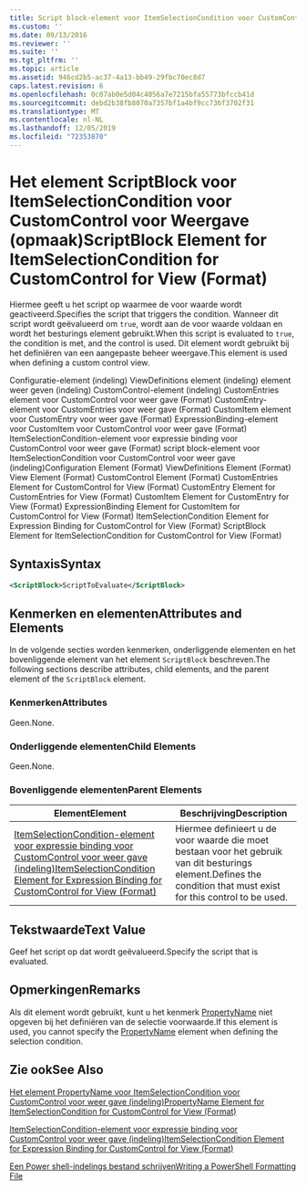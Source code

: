 ```yaml
---
title: Script block-element voor ItemSelectionCondition voor CustomControl voor weer gave (indeling) | Microsoft Docs
ms.custom: ''
ms.date: 09/13/2016
ms.reviewer: ''
ms.suite: ''
ms.tgt_pltfrm: ''
ms.topic: article
ms.assetid: 946cd2b5-ac37-4a13-bb49-29fbc70ec8d7
caps.latest.revision: 6
ms.openlocfilehash: 0c07ab0e5d04c4056a7e7215bfa55773bfccb41d
ms.sourcegitcommit: debd2b38fb8070a7357bf1a4bf9cc736f3702f31
ms.translationtype: MT
ms.contentlocale: nl-NL
ms.lasthandoff: 12/05/2019
ms.locfileid: "72353870"
---
```

# <a name="scriptblock-element-for-itemselectioncondition-for-customcontrol-for-view-format"></a><span data-ttu-id="666f9-102">Het element ScriptBlock voor ItemSelectionCondition voor CustomControl voor Weergave (opmaak)</span><span class="sxs-lookup"><span data-stu-id="666f9-102">ScriptBlock Element for ItemSelectionCondition for CustomControl for View (Format)</span></span>

<span data-ttu-id="666f9-103">Hiermee geeft u het script op waarmee de voor waarde wordt geactiveerd.</span><span class="sxs-lookup"><span data-stu-id="666f9-103">Specifies the script that triggers the condition.</span></span> <span data-ttu-id="666f9-104">Wanneer dit script wordt geëvalueerd om `true`, wordt aan de voor waarde voldaan en wordt het besturings element gebruikt.</span><span class="sxs-lookup"><span data-stu-id="666f9-104">When this script is evaluated to `true`, the condition is met, and the control is used.</span></span> <span data-ttu-id="666f9-105">Dit element wordt gebruikt bij het definiëren van een aangepaste beheer weergave.</span><span class="sxs-lookup"><span data-stu-id="666f9-105">This element is used when defining a custom control view.</span></span>

<span data-ttu-id="666f9-106">Configuratie-element (indeling) ViewDefinitions element (indeling) element weer geven (indeling) CustomControl-element (indeling) CustomEntries element voor CustomControl voor weer gave (Format) CustomEntry-element voor CustomEntries voor weer gave (Format) CustomItem element voor CustomEntry voor weer gave (Format) ExpressionBinding-element voor CustomItem voor CustomControl voor weer gave (Format) ItemSelectionCondition-element voor expressie binding voor CustomControl voor weer gave (Format) script block-element voor ItemSelectionCondition voor CustomControl voor weer gave (indeling)</span><span class="sxs-lookup"><span data-stu-id="666f9-106">Configuration Element (Format) ViewDefinitions Element (Format) View Element (Format) CustomControl Element (Format) CustomEntries Element for CustomControl for View (Format) CustomEntry Element for CustomEntries for View (Format) CustomItem Element for CustomEntry for View (Format) ExpressionBinding Element for CustomItem for CustomControl for View (Format) ItemSelectionCondition Element for Expression Binding for CustomControl for View (Format) ScriptBlock Element for ItemSelectionCondition for CustomControl for View (Format)</span></span>

## <a name="syntax"></a><span data-ttu-id="666f9-107">Syntaxis</span><span class="sxs-lookup"><span data-stu-id="666f9-107">Syntax</span></span>

```xml
<ScriptBlock>ScriptToEvaluate</ScriptBlock>
```

## <a name="attributes-and-elements"></a><span data-ttu-id="666f9-108">Kenmerken en elementen</span><span class="sxs-lookup"><span data-stu-id="666f9-108">Attributes and Elements</span></span>

<span data-ttu-id="666f9-109">In de volgende secties worden kenmerken, onderliggende elementen en het bovenliggende element van het element `ScriptBlock` beschreven.</span><span class="sxs-lookup"><span data-stu-id="666f9-109">The following sections describe attributes, child elements, and the parent element of the `ScriptBlock` element.</span></span>

### <a name="attributes"></a><span data-ttu-id="666f9-110">Kenmerken</span><span class="sxs-lookup"><span data-stu-id="666f9-110">Attributes</span></span>

<span data-ttu-id="666f9-111">Geen.</span><span class="sxs-lookup"><span data-stu-id="666f9-111">None.</span></span>

### <a name="child-elements"></a><span data-ttu-id="666f9-112">Onderliggende elementen</span><span class="sxs-lookup"><span data-stu-id="666f9-112">Child Elements</span></span>

<span data-ttu-id="666f9-113">Geen.</span><span class="sxs-lookup"><span data-stu-id="666f9-113">None.</span></span>

### <a name="parent-elements"></a><span data-ttu-id="666f9-114">Bovenliggende elementen</span><span class="sxs-lookup"><span data-stu-id="666f9-114">Parent Elements</span></span>

|<span data-ttu-id="666f9-115">Element</span><span class="sxs-lookup"><span data-stu-id="666f9-115">Element</span></span>|<span data-ttu-id="666f9-116">Beschrijving</span><span class="sxs-lookup"><span data-stu-id="666f9-116">Description</span></span>|
|-------------|-----------------|
|[<span data-ttu-id="666f9-117">ItemSelectionCondition-element voor expressie binding voor CustomControl voor weer gave (indeling)</span><span class="sxs-lookup"><span data-stu-id="666f9-117">ItemSelectionCondition Element for Expression Binding for CustomControl for View (Format)</span></span>](./itemselectioncondition-element-for-expressionbinding-for-customcontrol-format.md)|<span data-ttu-id="666f9-118">Hiermee definieert u de voor waarde die moet bestaan voor het gebruik van dit besturings element.</span><span class="sxs-lookup"><span data-stu-id="666f9-118">Defines the condition that must exist for this control to be used.</span></span>|

## <a name="text-value"></a><span data-ttu-id="666f9-119">Tekstwaarde</span><span class="sxs-lookup"><span data-stu-id="666f9-119">Text Value</span></span>

<span data-ttu-id="666f9-120">Geef het script op dat wordt geëvalueerd.</span><span class="sxs-lookup"><span data-stu-id="666f9-120">Specify the script that is evaluated.</span></span>

## <a name="remarks"></a><span data-ttu-id="666f9-121">Opmerkingen</span><span class="sxs-lookup"><span data-stu-id="666f9-121">Remarks</span></span>

<span data-ttu-id="666f9-122">Als dit element wordt gebruikt, kunt u het kenmerk [PropertyName](./propertyname-element-for-itemselectioncondition-for-customcontrol-for-view-format.md) niet opgeven bij het definiëren van de selectie voorwaarde.</span><span class="sxs-lookup"><span data-stu-id="666f9-122">If this element is used, you cannot specify the [PropertyName](./propertyname-element-for-itemselectioncondition-for-customcontrol-for-view-format.md) element when defining the selection condition.</span></span>

## <a name="see-also"></a><span data-ttu-id="666f9-123">Zie ook</span><span class="sxs-lookup"><span data-stu-id="666f9-123">See Also</span></span>

[<span data-ttu-id="666f9-124">Het element PropertyName voor ItemSelectionCondition voor CustomControl voor weer gave (indeling)</span><span class="sxs-lookup"><span data-stu-id="666f9-124">PropertyName Element for ItemSelectionCondition for CustomControl for View (Format)</span></span>](./propertyname-element-for-itemselectioncondition-for-customcontrol-for-view-format.md)

[<span data-ttu-id="666f9-125">ItemSelectionCondition-element voor expressie binding voor CustomControl voor weer gave (indeling)</span><span class="sxs-lookup"><span data-stu-id="666f9-125">ItemSelectionCondition Element for Expression Binding for CustomControl for View (Format)</span></span>](./itemselectioncondition-element-for-expressionbinding-for-customcontrol-format.md)

[<span data-ttu-id="666f9-126">Een Power shell-indelings bestand schrijven</span><span class="sxs-lookup"><span data-stu-id="666f9-126">Writing a PowerShell Formatting File</span></span>](./writing-a-powershell-formatting-file.md)
